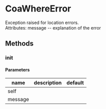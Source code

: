 # CoaWhereError


Exception raised for location errors.   
Attributes: message -- explanation of the error 

## Methods


### __init__




#### Parameters
name | description | default
--- | --- | ---
self |  | 
message |  | 





